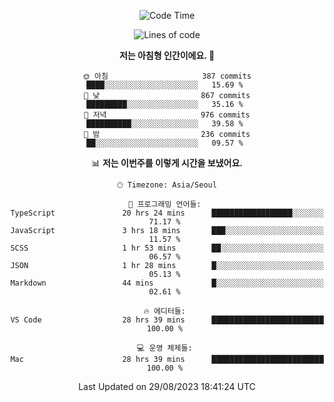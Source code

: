 <div align='center'>
 
<!--START_SECTION:waka-->
![Code Time](http://img.shields.io/badge/Code%20Time-2%2C905%20hrs%2030%20mins-blue)

![Lines of code](https://img.shields.io/badge/%EC%A0%80%EB%8A%94%20%EC%97%AC%ED%83%9C%EA%B9%8C%EC%A7%80%20-1.2%20million%20%EC%A4%84%EC%9D%98%20%EC%BD%94%EB%93%9C%EB%A5%BC%20%EC%9E%91%EC%84%B1%ED%96%88%EC%96%B4%EC%9A%94.-blue)

**저는 아침형 인간이에요. 🐤** 

```text
🌞 아침                     387 commits         ████░░░░░░░░░░░░░░░░░░░░░   15.69 % 
🌆 낮　                     867 commits         █████████░░░░░░░░░░░░░░░░   35.16 % 
🌃 저녁                     976 commits         ██████████░░░░░░░░░░░░░░░   39.58 % 
🌙 밤　                     236 commits         ██░░░░░░░░░░░░░░░░░░░░░░░   09.57 % 
```


📊 **저는 이번주를 이렇게 시간을 보냈어요.** 

```text
🕑︎ Timezone: Asia/Seoul

💬 프로그래밍 언어들: 
TypeScript               20 hrs 24 mins      ██████████████████░░░░░░░   71.17 % 
JavaScript               3 hrs 18 mins       ███░░░░░░░░░░░░░░░░░░░░░░   11.57 % 
SCSS                     1 hr 53 mins        ██░░░░░░░░░░░░░░░░░░░░░░░   06.57 % 
JSON                     1 hr 28 mins        █░░░░░░░░░░░░░░░░░░░░░░░░   05.13 % 
Markdown                 44 mins             █░░░░░░░░░░░░░░░░░░░░░░░░   02.61 % 

🔥 에디터들: 
VS Code                  28 hrs 39 mins      █████████████████████████   100.00 % 

💻 운영 체제들: 
Mac                      28 hrs 39 mins      █████████████████████████   100.00 % 
```


 Last Updated on 29/08/2023 18:41:24 UTC
<!--END_SECTION:waka-->
 </div>
<!---
Emewjin/Emewjin is a ✨ special ✨ repository because its `README.md` (this file) appears on your GitHub profile.
You can click the Preview link to take a look at your changes.
--->

